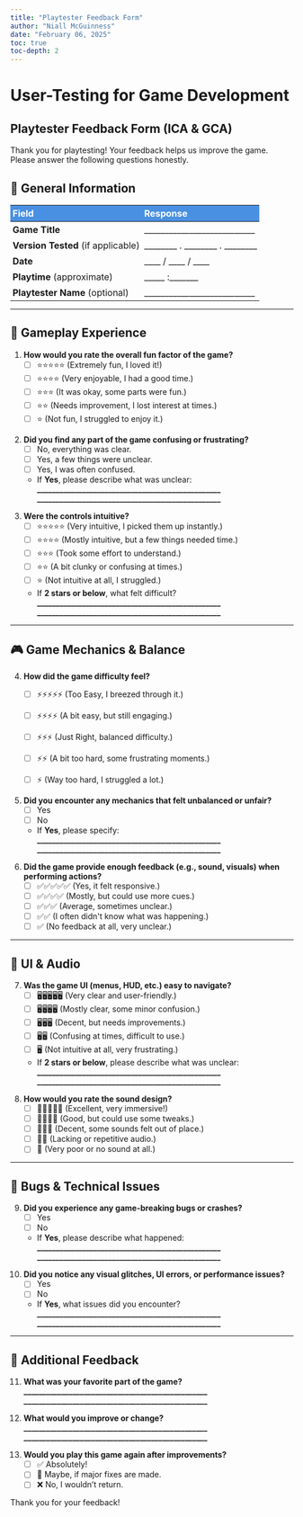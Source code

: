 ```yaml
---
title: "Playtester Feedback Form"
author: "Niall McGuinness"
date: "February 06, 2025"
toc: true
toc-depth: 2
---
```


<style>
  table {
    width: 100%; /* Set the width of the table */
    margin: 0 auto; /* Center the table horizontally */
    border-collapse: collapse;
  }
  th {
    background-color: #4A90E2; /* Warm blue for header */
    color: white !important; /* White text for header */
    padding: 4px;
    text-align: left;
  }
  td {
    border: 0px solid #4A90E2; /* Border color matching header */
    padding: 4px;
  }
</style>

# User-Testing for Game Development 
## Playtester Feedback Form (ICA & GCA)

Thank you for playtesting! Your feedback helps us improve the game. Please answer the following questions honestly.

## 🎯 General Information

| **Field**            | **Response**                        |
|----------------------|------------------------------------|
| **Game Title**      | ___________________________ |
| **Version Tested** (if applicable) | ________ .  ________ . ________ |
| **Date**            | ____ / ____ / ____ |
| **Playtime** (approximate) | _____ :_______ |
| **Playtester Name** (optional) | ___________________________ |

---

## 🔹 Gameplay Experience

1. **How would you rate the overall fun factor of the game?**  
   - [ ] ⭐⭐⭐⭐⭐ (Extremely fun, I loved it!)  
   - [ ] ⭐⭐⭐⭐ (Very enjoyable, I had a good time.)  
   - [ ] ⭐⭐⭐ (It was okay, some parts were fun.)  
   - [ ] ⭐⭐ (Needs improvement, I lost interest at times.)  
   - [ ] ⭐ (Not fun, I struggled to enjoy it.)  

<p>

2. **Did you find any part of the game confusing or frustrating?**  
   - [ ] No, everything was clear.  
   - [ ] Yes, a few things were unclear.  
   - [ ] Yes, I was often confused.  

   - If **Yes**, please describe what was unclear:  
     **_________________________________________________**  
     **_________________________________________________**  

<p>

3. **Were the controls intuitive?**  
   - [ ] ⭐⭐⭐⭐⭐ (Very intuitive, I picked them up instantly.)  
   - [ ] ⭐⭐⭐⭐ (Mostly intuitive, but a few things needed time.)  
   - [ ] ⭐⭐⭐ (Took some effort to understand.)  
   - [ ] ⭐⭐ (A bit clunky or confusing at times.)  
   - [ ] ⭐ (Not intuitive at all, I struggled.)  

   - If **2 stars or below**, what felt difficult?  
     **_________________________________________________**  
     **_________________________________________________**  


---

## 🎮 Game Mechanics & Balance

4. **How did the game difficulty feel?**  
   - [ ] ⚡⚡⚡⚡⚡ (Too Easy, I breezed through it.)  
   - [ ] ⚡⚡⚡⚡ (A bit easy, but still engaging.)  
   - [ ] ⚡⚡⚡ (Just Right, balanced difficulty.)  
   - [ ] ⚡⚡ (A bit too hard, some frustrating moments.)  
   - [ ] ⚡ (Way too hard, I struggled a lot.)


<p>

5. **Did you encounter any mechanics that felt unbalanced or unfair?**  
   - [ ] Yes  
   - [ ] No  

   - If **Yes**, please specify:  
     **_________________________________________________**  
     **_________________________________________________**  

<p>

6. **Did the game provide enough feedback (e.g., sound, visuals) when performing actions?**  
   - [ ] ✅✅✅✅✅ (Yes, it felt responsive.)  
   - [ ] ✅✅✅✅ (Mostly, but could use more cues.)  
   - [ ] ✅✅✅ (Average, sometimes unclear.)  
   - [ ] ✅✅ (I often didn't know what was happening.)  
   - [ ] ✅ (No feedback at all, very unclear.)  

---

## 🎨 UI & Audio

7. **Was the game UI (menus, HUD, etc.) easy to navigate?**  
   - [ ] 🖥️🖥️🖥️🖥️🖥️ (Very clear and user-friendly.)  
   - [ ] 🖥️🖥️🖥️🖥️ (Mostly clear, some minor confusion.)  
   - [ ] 🖥️🖥️🖥️ (Decent, but needs improvements.)  
   - [ ] 🖥️🖥️ (Confusing at times, difficult to use.)  
   - [ ] 🖥️ (Not intuitive at all, very frustrating.)  

   - If **2 stars or below**, please describe what was unclear:  
     **_________________________________________________**  
     **_________________________________________________**  

<p>

8. **How would you rate the sound design?**  
   - [ ] 🎵🎵🎵🎵🎵 (Excellent, very immersive!)  
   - [ ] 🎵🎵🎵🎵 (Good, but could use some tweaks.)  
   - [ ] 🎵🎵🎵 (Decent, some sounds felt out of place.)  
   - [ ] 🎵🎵 (Lacking or repetitive audio.)  
   - [ ] 🎵 (Very poor or no sound at all.)  

---

## 🐞 Bugs & Technical Issues

9. **Did you experience any game-breaking bugs or crashes?**  
   - [ ] Yes  
   - [ ] No  

   - If **Yes**, please describe what happened:  
     **_________________________________________________**  
     **_________________________________________________**  

<p>

10. **Did you notice any visual glitches, UI errors, or performance issues?**  
    - [ ] Yes  
    - [ ] No  

    - If **Yes**, what issues did you encounter?  
      **_________________________________________________**  
      **_________________________________________________**  

---

## 📢 Additional Feedback

11. **What was your favorite part of the game?**  
    **_________________________________________________**  
    **_________________________________________________**  

<p>

12. **What would you improve or change?**  
    **_________________________________________________**  
    **_________________________________________________**  

<p>

13. **Would you play this game again after improvements?**  
    - [ ] ✅ Absolutely!  
    - [ ] 🤔 Maybe, if major fixes are made.  
    - [ ] ❌ No, I wouldn’t return.  

Thank you for your feedback!
